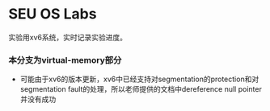 # SEU OS Labs
实验用xv6系统，实时记录实验进度。

### 本分支为virtual-memory部分

- 可能由于xv6的版本更新，xv6中已经支持对segmentation的protection和对segmentation fault的处理，所以老师提供的文档中dereference null pointer并没有成功